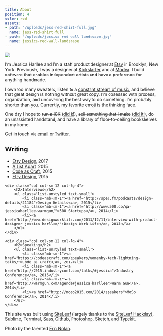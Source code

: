 ```yaml
---
title: About
position: 4
color: red
assets:
- path: "/uploads/jess-red-shirt-full.jpg"
  name: jess-red-shirt-full
- path: "/uploads/jessica-red-wall-landscape.jpg"
  name: jessica-red-wall-landscape
---
```


<div class="ml-md-n4 mr-md-n4 mb-sm-4">
	<img src="/uploads/jessica-red-wall-landscape.jpg">
</div>

I’m Jessica Harllee and I’m a staff product designer at [Etsy](https://www.etsy.com/people/harllee) in Brooklyn, New York. Previously, I was a designer at [Kickstarter](http://www.kickstarter.com/profile/harllee) and at [Modea](http://www.modea.com). I build software that enables independent artists and have a preference for anything handmade.

I own too many sweaters, listen to a [constant stream of music](https://open.spotify.com/user/jessicaharllee), and believe that great design is nothing without great copy. I’m obsessed with process, organization, and uncovering the best way to do something. I’m probably shorter than you. Currently, my favorite emoji is the thinking face.

One day I hope to ~~run a 10K~~ ([did it!](http://jessicaharllee.com/notes/balance)), ~~sell something that I make~~ ([did it!](http://jessicaharllee.com/notes/emoji-embroidery-a-post-mortem/)), do an unassisted handstand, and have a library of floor-to-ceiling bookshelves in my home.

Get in touch via [email](mailto:jessica.harllee@gmail.com) or [Twitter](http://twitter.com/harllee).


<div class="col-group mt-sm-2 mt-md-4 mb-sm-2 mb-md-4">
	<div class="col col-sm-12 col-lg-4">
		<h2>Writing</h2>
		<ul class="list-unstyled text-small">
			<li class="mb-sm-1"><a href="https://medium.com/etsy-design/crafting-an-effective-working-group-da77bded3aaf">Etsy Design</a>, 2017</li>
			<li class="mb-sm-1"><a href="http://alistapart.com/article/sharing-our-work-testing-feedback-in-design">A List Apart</a>, 2015</li>
			<li class="mb-sm-1"><a href="https://codeascraft.com/2015/02/05/rebuilding-the-foundation-of-etsy-seller-tools/">Code as Craft</a>, 2015</li>
			<li><a href="http://etsydesign.com/news/improving-our-seller-onboarding/">Etsy Design</a>, 2015</li>
		</ul>
	</div>

	<div class="col col-sm-12 col-lg-4">
		<h2>Interviews</h2>
		<ul class="list-unstyled text-small">
			<li class="mb-sm-1"><a href="http://spec.fm/podcasts/design-details/21184">Design Details</a>, 2015</li>
			<li class="mb-sm-1"><a href="http://www.500.co/qa-jessicaharllee-warmgun/">500 Startups</a>, 2014</li>
			<li><a href="http://www.designworklife.com/2013/12/11/interview-with-product-designer-jessica-harllee/">Design Work Life</a>, 2013</li>
		</ul>
	</div>

	<div class="col col-sm-12 col-lg-4">
		<h2>Speaking</h2>
		<ul class="list-unstyled text-small">
			<li class="mb-sm-1"><a href="https://codeascraft.com/speakers/womenby-tech-lightning-talks/">Code as Craft</a>, 2017</li>
			<li class="mb-sm-1"><a href="http://2015.industryconf.com/talks/#jessica">Industry Conference</a>, 2015</li>
			<li class="mb-sm-1"><a href="http://warmgun.com/agenda#jessica-harllee">Warm Gun</a>, 2014</li>
			<li><a href="http://moso2015.com/2014/speakers">MoSo Conference</a>, 2014</li>
		</ul>
	</div>
</div>


This site was built using [SiteLeaf](http://siteleaf.com) (largely thanks to the [SiteLeaf Hackday](http://jessicaharllee.com/notes/a-redesign-with-siteleaf)), [Sublime](http://www.sublimetext.com), Terminal, [Sass](http://sass-lang.com), [Github](https://github.com/harllee), Photoshop, Sketch, and [Typekit](http://typekit.com).

Photo by the talented [Erin Nolan](http://www.madebyeno.com).